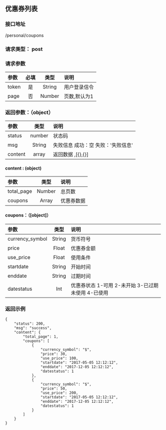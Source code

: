 ## 优惠券列表
### 接口地址
/personal/coupons
### 请求类型： post
### 请求参数
| 参数 | 必填 | 类型 | 说明 |
|:---|:---:|:---:|:---|
| token | 是 | String | 用户登录信令 |
| page | 否 | Number | 页数,默认为1 |
### 返回参数：（object）
|参数 |  类型 | 说明|
| :--- |:---:| :---|
| status | number | 状态码 |
| msg | String | 失败信息   成功：空   失败：'失败信息'|
| content | array | 返回数据 ,[{},{}] |
#### content : (object)
|参数 |  类型 | 说明|
| :--- |:---:| :---|
| total_page | Number | 总页数 |
| coupons | Array | 优惠券数据 |
#### coupons：（[object]）
|参数 |  类型 | 说明|
| :--- |:---:| :---|
| currency_symbol | String | 货币符号 |
| price | Float | 优惠券金额 |
| use_price | Float | 使用条件 |
| startdate | String | 开始时间 |
| enddate | String | 过期时间 |
| datestatus | Int | 优惠券状态 1-可用 2-未开始 3-已过期未使用 4-已使用|
### 返回示例
```
{
    "status": 200,
    "msg": "success",
    "content": {
        "total_page": 1,
        "coupons": [
            {
                "currency_symbol": "$",
                "price": 30,
                "use_price": 100,
                "startdate": "2017-05-05 12:12:12",
                "enddate": "2017-12-05 12:12:12",
                "datestatus": 1
            },
            {
                "currency_symbol": "$",
                "price": 50,
                "use_price": 200,
                "startdate": "2017-05-05 12:12:12",
                "enddate": "2017-12-05 12:12:12",
                "datestatus": 1
            }
        ]
    }
}
```